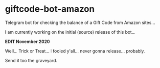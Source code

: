 # giftcode-bot-amazon
Telegram bot for checking the balance of a Gift Code from Amazon sites...

I am currently working on the initial (source) release of this bot...

**EDIT November 2020**

Well... Trick or Treat... I fooled y'all... never gonna release... probably.

Send it too the graveyard.
